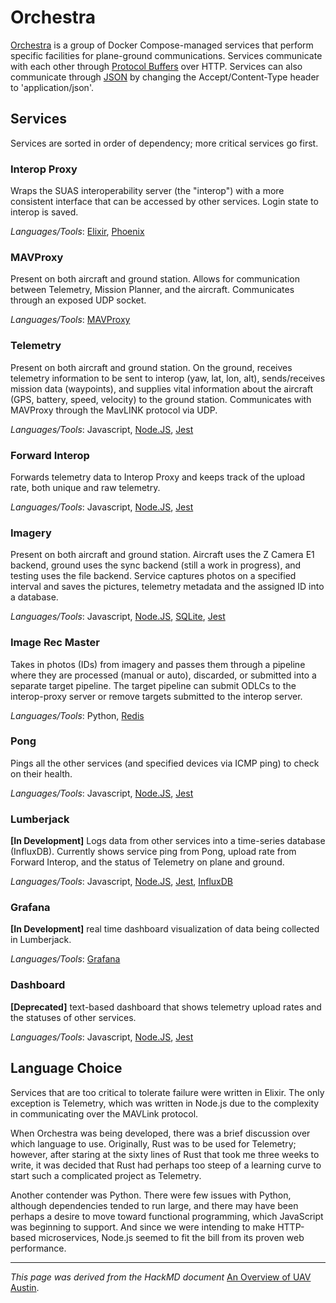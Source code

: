 # Orchestra

[Orchestra](https://github.com/uavaustin/orchestra) is a group of Docker Compose-managed services that perform specific facilities for plane-ground communications. Services communicate with each other through [Protocol Buffers](https://developers.google.com/protocol-buffers) over HTTP. Services can also communicate through [JSON](https://www.json.org/json-en.html) by changing the Accept/Content-Type header to 'application/json'.

## Services

Services are sorted in order of dependency; more critical services go first.

### Interop Proxy
Wraps the SUAS interoperability server (the "interop") with a more consistent interface that can be accessed by other services. Login state to interop is saved.

*Languages/Tools*: [Elixir](https://elixir-lang.org), [Phoenix](https://phoenixframework.org)

### MAVProxy
Present on both aircraft and ground station. Allows for communication between Telemetry, Mission Planner, and the aircraft. Communicates through an exposed UDP socket.

*Languages/Tools*: [MAVProxy](https://github.com/ArduPilot/MAVProxy)

### Telemetry
Present on both aircraft and ground station. On the ground, receives telemetry information to be sent to interop (yaw, lat, lon, alt), sends/receives mission data (waypoints), and supplies vital information about the aircraft (GPS, battery, speed, velocity) to the ground station. Communicates with MAVProxy through the MavLINK protocol via UDP.

*Languages/Tools*: Javascript, [Node.JS](https://nodejs.org/en/), [Jest](https://jestjs.io/)

### Forward Interop
Forwards telemetry data to Interop Proxy and keeps track of the upload rate, both unique and raw telemetry.

*Languages/Tools*: Javascript, [Node.JS](https://nodejs.org/en/), [Jest](https://jestjs.io/) 

### Imagery
Present on both aircraft and ground station. Aircraft uses the Z Camera E1 backend, ground uses the sync backend (still a work in progress), and testing uses the file backend. Service captures photos on a specified interval and saves the pictures, telemetry metadata and the assigned ID into a database.

*Languages/Tools*: Javascript, [Node.JS](https://nodejs.org/en/), [SQLite](https://www.sqlite.org/index.html), [Jest](https://jestjs.io/)

### Image Rec Master
Takes in photos (IDs) from imagery and passes them through a pipeline where they are processed (manual or auto), discarded, or submitted into a separate target pipeline. The target pipeline can submit ODLCs to the interop-proxy server or remove targets submitted to the interop server.

*Languages/Tools*: Python, [Redis](https://redis.io/)

### Pong
Pings all the other services (and specified devices via ICMP ping) to check on their health.

*Languages/Tools*: Javascript, [Node.JS](https://nodejs.org/en/), [Jest](https://jestjs.io/)

### Lumberjack
**[In Development]** Logs data from other services into a time-series database (InfluxDB). Currently shows service ping from Pong, upload rate from Forward Interop, and the status of Telemetry on plane and ground.

*Languages/Tools*: Javascript, [Node.JS](https://nodejs.org/en/), [Jest](https://jestjs.io/), [InfluxDB](https://www.influxdata.com/)

### Grafana
**[In Development]** real time dashboard visualization of data being collected in Lumberjack.

*Languages/Tools*: [Grafana](https://grafana.com/)

### Dashboard
**[Deprecated]** text-based dashboard that shows telemetry upload rates and the statuses of other services.

*Languages/Tools*: Javascript, [Node.JS](https://nodejs.org/en/), [Jest](https://jestjs.io/)

## Language Choice

Services that are too critical to tolerate failure were written in Elixir. The only exception is Telemetry, which was written in Node.js due to the complexity in communicating over the MAVLink protocol.

When Orchestra was being developed, there was a brief discussion over which language to use. Originally, Rust was to be used for Telemetry; however, after staring at the sixty lines of Rust that took me three weeks to write, it was decided that Rust had perhaps too steep of a learning curve to start such a complicated project as Telemetry.

Another contender was Python. There were few issues with Python, although dependencies tended to run large, and there may have been perhaps a desire to move toward functional programming, which JavaScript was beginning to support. And since we were intending to make HTTP-based microservices, Node.js seemed to fit the bill from its proven web performance.

----

*This page was derived from the HackMD document* [An Overview of UAV Austin](https://hackmd.io/bzfxlPXtTHemOK_KhwLzRw).
